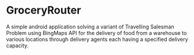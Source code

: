 # GroceryRouter

A simple android application solving a variant of Travelling Salesman Problem using BingMaps API for the delivery of food from a warehouse to various locations through delivery agents each having a specified delivery capacity.
